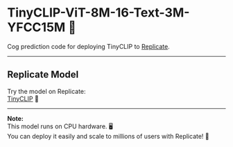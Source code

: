 # TinyCLIP-ViT-8M-16-Text-3M-YFCC15M 🚀

Cog prediction code for deploying TinyCLIP to [Replicate](https://replicate.com/).

---

## Replicate Model

Try the model on Replicate:  
[TinyCLIP](https://replicate.com/negu63/tinyclip) 📎

---

**Note:**  
This model runs on CPU hardware. 🖥️  
You can deploy it easily and scale to millions of users with Replicate! 🚀
